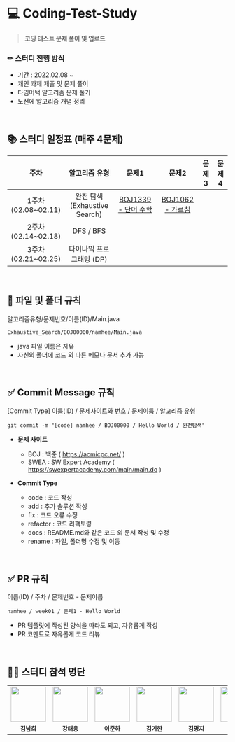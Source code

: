 # 💻 Coding-Test-Study
> **코딩 테스트 문제 풀이 및 업로드**

### ✏ 스터디 진행 방식
+ 기간 : 2022.02.08 ~
+ 개인 과제 제출 및 문제 풀이
+ 타임어택 알고리즘 문제 풀기
+ 노션에 알고리즘 개념 정리  

</br>


## 📚 스터디 일정표 (매주 4문제)

주차 | 알고리즘 유형 | 문제1 | 문제2 | 문제3 | 문제4
:--: | :--: | :--: | :--: | :--: | :--:
1주차</br>(02.08~02.11) | 완전 탐색 </br> (Exhaustive Search) | [BOJ1339 - 단어 수학](https://www.acmicpc.net/problem/1339) | [BOJ1062 - 가르침](https://www.acmicpc.net/problem/1062) | |
2주차</br>(02.14~02.18) | DFS / BFS | | | |
3주차</br>(02.21~02.25) | 다이나믹 프로그래밍 (DP) | | | |

</br>

## 📂 파일 및 폴더 규칙
알고리즘유형/문제번호/이름(ID)/Main.java 
```
Exhaustive_Search/BOJ00000/namhee/Main.java
```
+ java 파일 이름은 자유
+ 자신의 폴더에 코드 외 다른 메모나 문서 추가 가능

</br>

## ✅ Commit Message 규칙
[Commit Type] 이름(ID) / 문제사이트와 번호 / 문제이름 / 알고리즘 유형
```
git commit -m "[code] namhee / BOJ00000 / Hello World / 완전탐색"
```
+ **문제 사이트**
  + BOJ : 백준 ( https://acmicpc.net/ )
  + SWEA : SW Expert Academy ( https://swexpertacademy.com/main/main.do )

+ **Commit Type**
  + code : 코드 작성
  + add : 추가 솔루션 작성
  + fix : 코드 오류 수정
  + refactor : 코드 리팩토링
  + docs : README.md와 같은 코드 외 문서 작성 및 수정
  + rename : 파일, 폴더명 수정 및 이동
</br>

## ✅ PR 규칙
이름(ID) / 주차 / 문제번호 - 문제이름
```
namhee / week01 / 문제1 - Hello World
```
+ PR 템플릿에 작성된 양식을 따라도 되고, 자유롭게 작성
+ PR 코멘트로 자유롭게 코드 리뷰

</br>

## 👨‍💻 스터디 참석 명단
<table>
  <tr>
    <td align="center"><a href="https://github.com/nhee0410"><img src="https://avatars.githubusercontent.com/u/49919262?v=4?s=100" width="80px;" alt=""></td>
    <td align="center"><a href="https://github.com/dttmm"><img src="https://avatars.githubusercontent.com/dttmm" width="80px;" alt=""></td>
    <td align="center"><a href="https://github.com/JunhaLee"><img src="https://avatars.githubusercontent.com/JunhaLee" width="80px;" alt=""></td>
    <td align="center"><a href="https://github.com/kim-kihan"><img src="https://avatars.githubusercontent.com/kim-kihan" width="80px;" alt=""></td>
    <td align="center"><a href="https://github.com/mxxxxxji"><img src="https://avatars.githubusercontent.com/mxxxxxji" width="80px;" alt=""></td>
    <td align="center"><a href="https://github.com/myclf22"><img src="https://avatars.githubusercontent.com/myclf22" width="80px;" alt=""></td>
    <td align="center"><a href="https://github.com/taxfdi6371"><img src="https://avatars.githubusercontent.com/taxfdi6371" width="80px;" alt=""></td>
    <td align="center"><a href="" width="100px;" alt=""></td>
  </tr>
  <tr>
    <td align="center"><sub><b>김남희</b></td>
    <td align="center"><sub><b>강태웅</b></td>
    <td align="center"><sub><b>이준하</b></td>
    <td align="center"><sub><b>김기한</b></td>
    <td align="center"><sub><b>김명지</b></td>
    <td align="center"><sub><b></b></td>
    <td align="center"><sub><b></b></td>
    <td align="center"><sub><b></b></td>
  </tr>
</table>
